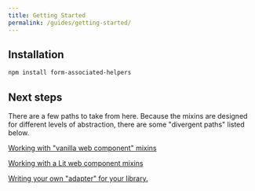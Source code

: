 ```yaml
---
title: Getting Started
permalink: /guides/getting-started/
---
```


## Installation

```bash
npm install form-associated-helpers
```

## Next steps

There are a few paths to take from here. Because the mixins are designed for different levels
of abstraction, there are some "divergent paths" listed below.

[Working with "vanilla web component" mixins](/#)

[Working with a Lit web component mixins](/#)

[Writing your own "adapter" for your library.](/#)


